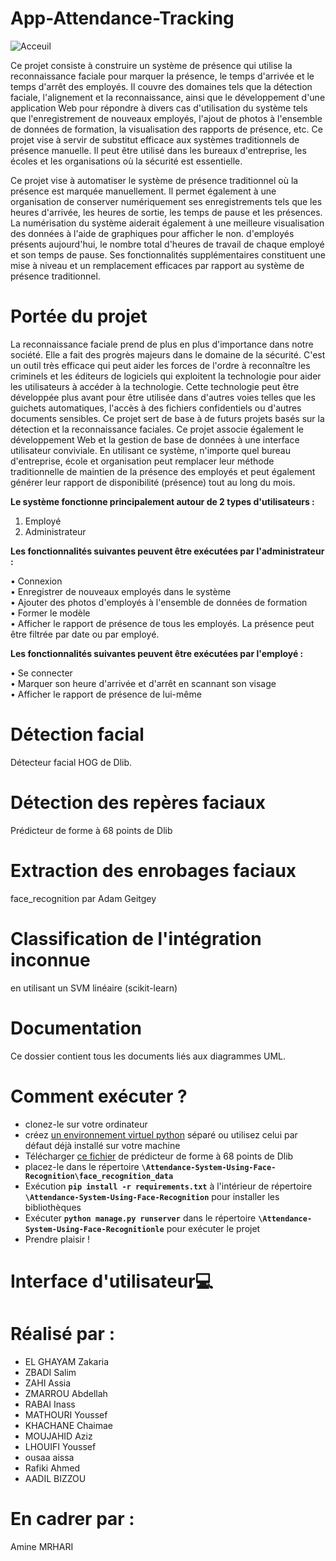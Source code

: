 # App-Attendance-Tracking
![Acceuil](https://user-images.githubusercontent.com/106842102/178103382-4caa8aa6-0682-48d3-b68d-19cf67192289.jpg)

Ce projet consiste à construire un système de présence qui utilise la reconnaissance faciale pour marquer la présence, le temps d'arrivée et le temps d'arrêt des employés. Il couvre des domaines tels que la détection faciale, l'alignement et la reconnaissance, ainsi que le développement d'une application Web pour répondre à divers cas d'utilisation du système tels que l'enregistrement de nouveaux employés, l'ajout de photos à l'ensemble de données de formation, la visualisation des rapports de présence, etc. Ce projet vise à servir de substitut efficace aux systèmes traditionnels de présence manuelle. Il peut être utilisé dans les bureaux d'entreprise, les écoles et les organisations où la sécurité est essentielle.

Ce projet vise à automatiser le système de présence traditionnel où la présence est marquée manuellement. Il permet également à une organisation de conserver numériquement ses enregistrements tels que les heures d'arrivée, les heures de sortie, les temps de pause et les présences. La numérisation du système aiderait également à une meilleure visualisation des données à l'aide de graphiques pour afficher le non. d'employés présents aujourd'hui, le nombre total d'heures de travail de chaque employé et son temps de pause. Ses fonctionnalités supplémentaires constituent une mise à niveau et un remplacement efficaces par rapport au système de présence traditionnel.
# Portée du projet
La reconnaissance faciale prend de plus en plus d'importance dans notre société. Elle a fait des progrès majeurs dans le domaine de la sécurité. C'est un outil très efficace qui peut aider les forces de l'ordre à reconnaître les criminels et les éditeurs de logiciels qui exploitent la technologie pour aider les utilisateurs à accéder à la technologie. Cette technologie peut être développée plus avant pour être utilisée dans d'autres voies telles que les guichets automatiques, l'accès à des fichiers confidentiels ou d'autres documents sensibles. Ce projet sert de base à de futurs projets basés sur la détection et la reconnaissance faciales. Ce projet associe également le développement Web et la gestion de base de données à une interface utilisateur conviviale. En utilisant ce système, n'importe quel bureau d'entreprise, école et organisation peut remplacer leur méthode traditionnelle de maintien de la présence des employés et peut également générer leur rapport de disponibilité (présence) tout au long du mois.

**Le système fonctionne principalement autour de 2 types d'utilisateurs :**
1. Employé
2. Administrateur

**Les fonctionnalités suivantes peuvent être exécutées par l'administrateur :<br>**

• Connexion <br>
• Enregistrer de nouveaux employés dans le système <br>
• Ajouter des photos d'employés à l'ensemble de données de formation <br>
• Former le modèle <br>
• Afficher le rapport de présence de tous les employés. La présence peut être filtrée par date ou par employé. <br>

**Les fonctionnalités suivantes peuvent être exécutées par l'employé : <br>**

• Se connecter <br>
• Marquer son heure d'arrivée et d'arrêt en scannant son visage <br>
• Afficher le rapport de présence de lui-même <br>

# Détection facial
Détecteur facial HOG de Dlib.

# Détection des repères faciaux
Prédicteur de forme à 68 points de Dlib

# Extraction des enrobages faciaux
face_recognition par Adam Geitgey

# Classification de l'intégration inconnue
en utilisant un SVM linéaire (scikit-learn)

# Documentation
Ce dossier contient tous les documents liés aux diagrammes UML.

# Comment exécuter ?
- clonez-le sur votre ordinateur
- créez [un environnement virtuel python](https://packaging.python.org/en/latest/guides/installing-using-pip-and-virtual-environments/) séparé ou utilisez celui par défaut déjà installé sur votre machine
- Télécharger [ce fichier]() de prédicteur de forme à 68 points de Dlib
- placez-le dans le répertoire **``` \Attendance-System-Using-Face-Recognition\face_recognition_data ```**  
- Exécution **``` pip install -r requirements.txt ```**  à l'intérieur de répertoire **``` \Attendance-System-Using-Face-Recognition ```** pour installer les bibliothèques
- Exécuter **``` python manage.py runserver ```** dans le répertoire **``` \Attendance-System-Using-Face-Recognitionle ```**  pour exécuter le projet
- Prendre plaisir !
# Interface d'utilisateur💻

# Réalisé par :

- EL GHAYAM Zakaria
- ZBADI Salim
- ZAHI Assia
- ZMARROU Abdellah
- RABAI Inass
- MATHOURI Youssef
- KHACHANE Chaimae
- MOUJAHID Aziz
- LHOUIFI Youssef
- ousaa aissa
- Rafiki Ahmed
- AADIL BIZZOU

# En cadrer par :
Amine MRHARI
